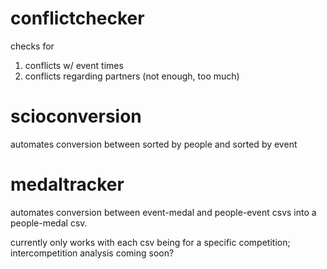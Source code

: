 # conflictchecker
checks for 
1. conflicts w/ event times
2. conflicts regarding partners (not enough, too much)

# scioconversion
automates conversion between sorted by people and sorted by event

# medaltracker
automates conversion between event-medal and people-event csvs into a people-medal csv. 

currently only works with each csv being for a specific competition; intercompetition analysis coming soon?
